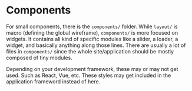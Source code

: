 # Components

For small components, there is the `components/` folder. While `layout/` is macro (defining the global wireframe), `components/` is more focused on widgets. It contains all kind of specific modules like a slider, a loader, a widget, and basically anything along those lines. There are usually a lot of files in `components/` since the whole site/application should be mostly composed of tiny modules.

Depending on your development framework, these may or may not get used.  Such as React, Vue, etc.  These styles may get included in the application frameword instead of here.
